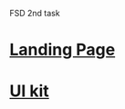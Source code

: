 FSD 2nd task
# [Landing Page](https://zabastx.github.io/toxin/dist/)
# [UI kit](https://zabastx.github.io/toxin/dist/uikit)